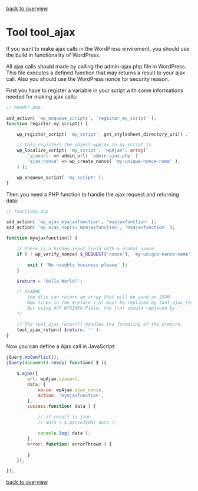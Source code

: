 [back to overview](../../README.markdown#initial-functionality)

Tool tool_ajax
===============================

If you want to make ajax calls in the WordPress enviroment, you should use the build in functionality of WordPress.

All ajax calls should made by calling the admin-ajax.php file in WordPress. This file executes a defined function that may returns a result to your ajax call. Also you should use the WordPress nonce for security reason.

First you have to register a variable in your script with some informations needed for making ajax calls:

````php
// header.php

add_action( 'wp_enqueue_scripts', 'register_my_script' );
function register_my_script() {

	wp_register_script( 'my_script', get_stylesheet_directory_uri() . '/js/my_script.js', '1.0.0', true );

	// this registers the object wpAjax in my_script.js
	wp_localize_script( 'my_script', 'wpAjax', array( 
		'ajaxurl' => admin_url( 'admin-ajax.php' ) 
		'ajax_nonce' => wp_create_nonce( 'my-unique-nonce-name' ),
	) );

	wp_enqueue_script( 'my_script' );
}
````

Then you need a PHP function to handle the ajax request and returning data:

````php
// functions.php

add_action( 'wp_ajax_myajaxfunction', 'myajaxfunction' );
add_action( 'wp_ajax_nopriv_myajaxfunction', 'myajaxfunction' );

function myajaxfunction() {

	// there is a hidden input field with a global nonce
	if ( ! wp_verify_nonce( $_REQUEST['nonce'], 'my-unique-nonce-name') ) {

		exit ( 'No naughty business please' );
	}   

	$return = 'Hello World!';

	/* README
		You also can return an array that will be send as JSON.
		New lines in the $return (\n) must be replaced by tool_ajax_return( $return, 'newline replacecement' ).
		But using ACF WYSIWYG-Field, the (\n) should replaced by ''.
	*/

	// The tool_ajax_return() handles the formating of the $return.
	tool_ajax_return( $return, '' );
}
````

Now you can define a Ajax call in JavaScript:

````javascript
jQuery.noConflict();
jQuery(document).ready( function( $ ){

	$.ajax({
		url: wpAjax.ajaxurl,
		data: {
			nonce: wpAjax.ajax_nonce,
			action: 'myajaxfunction',
		},
		success:function( data ) {

			// if result is json
			// data = $.parseJSON( data );

			console.log( data );
		},
		error: function( errorThrown ) {

		}
	});

});
````

[back to overview](../../README.markdown#initial-functionality)
